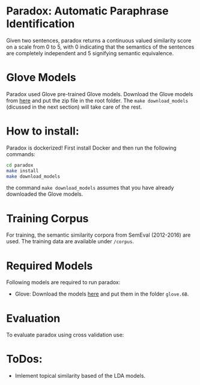 # Paradox: Automatic Paraphrase Identification
Given two sentences, paradox returns a continuous valued similarity score
on a scale from 0 to 5, with 0 indicating that the semantics of the sentences are completely
independent and 5 signifying semantic equivalence.

# Glove Models
Paradox used Glove pre-trained Glove models. Download the Glove models from [here](http://nlp.stanford.edu/data/glove.6B.zip) and put the zip file in the root folder. The ```make download_models``` (dicussed in the next section) will take care of the rest. 

# How to install:
Paradox is dockerized! First install Docker and then run the following commands:
```bash
cd paradox
make install
make download_models
```
the command ```make download_models``` assumes that you have already downloaded the Glove models.


# Training Corpus
For training, the semantic similarity corpora from SemEval (2012-2016) are used. The training data
are available under ```/corpus```.

# Required Models
Following models are required to run paradox:
- Glove: Download the models [here](http://nlp.stanford.edu/data/glove.6B.zip) and put them in the folder ```glove.6B```.

# Evaluation
To evaluate paradox using cross validation use:


# ToDos:
- Imlement topical similarity based of the LDA models.
